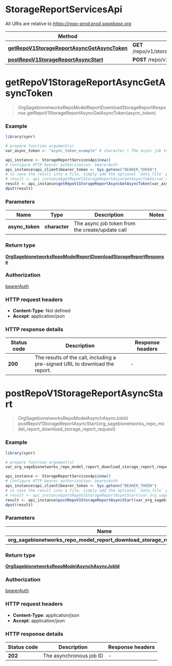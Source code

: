 # StorageReportServicesApi

All URIs are relative to *https://repo-prod.prod.sagebase.org*

Method | HTTP request | Description
------------- | ------------- | -------------
[**getRepoV1StorageReportAsyncGetAsyncToken**](StorageReportServicesApi.md#getRepoV1StorageReportAsyncGetAsyncToken) | **GET** /repo/v1/storageReport/async/get/{asyncToken} | 
[**postRepoV1StorageReportAsyncStart**](StorageReportServicesApi.md#postRepoV1StorageReportAsyncStart) | **POST** /repo/v1/storageReport/async/start | 


# **getRepoV1StorageReportAsyncGetAsyncToken**
> OrgSagebionetworksRepoModelReportDownloadStorageReportResponse getRepoV1StorageReportAsyncGetAsyncToken(async_token)



### Example
```R
library(synr)

# prepare function argument(s)
var_async_token <- "async_token_example" # character | The async job token from the create/update call

api_instance <- StorageReportServicesApi$new()
# Configure HTTP bearer authorization: bearerAuth
api_instance$api_client$bearer_token <- Sys.getenv("BEARER_TOKEN")
# to save the result into a file, simply add the optional `data_file` parameter, e.g.
# result <- api_instance$getRepoV1StorageReportAsyncGetAsyncToken(var_async_tokendata_file = "result.txt")
result <- api_instance$getRepoV1StorageReportAsyncGetAsyncToken(var_async_token)
dput(result)
```

### Parameters

Name | Type | Description  | Notes
------------- | ------------- | ------------- | -------------
 **async_token** | **character**| The async job token from the create/update call | 

### Return type

[**OrgSagebionetworksRepoModelReportDownloadStorageReportResponse**](org.sagebionetworks.repo.model.report.DownloadStorageReportResponse.md)

### Authorization

[bearerAuth](../README.md#bearerAuth)

### HTTP request headers

 - **Content-Type**: Not defined
 - **Accept**: application/json

### HTTP response details
| Status code | Description | Response headers |
|-------------|-------------|------------------|
| **200** | The results of the call, including a pre-signed URL to download the report. |  -  |

# **postRepoV1StorageReportAsyncStart**
> OrgSagebionetworksRepoModelAsynchAsyncJobId postRepoV1StorageReportAsyncStart(org_sagebionetworks_repo_model_report_download_storage_report_request)



### Example
```R
library(synr)

# prepare function argument(s)
var_org_sagebionetworks_repo_model_report_download_storage_report_request <- org.sagebionetworks.repo.model.report.DownloadStorageReportRequest$new("org.sagebionetworks.repo.model.report.DownloadStorageReportRequest", "reportType_example") # OrgSagebionetworksRepoModelReportDownloadStorageReportRequest | 

api_instance <- StorageReportServicesApi$new()
# Configure HTTP bearer authorization: bearerAuth
api_instance$api_client$bearer_token <- Sys.getenv("BEARER_TOKEN")
# to save the result into a file, simply add the optional `data_file` parameter, e.g.
# result <- api_instance$postRepoV1StorageReportAsyncStart(var_org_sagebionetworks_repo_model_report_download_storage_report_requestdata_file = "result.txt")
result <- api_instance$postRepoV1StorageReportAsyncStart(var_org_sagebionetworks_repo_model_report_download_storage_report_request)
dput(result)
```

### Parameters

Name | Type | Description  | Notes
------------- | ------------- | ------------- | -------------
 **org_sagebionetworks_repo_model_report_download_storage_report_request** | [**OrgSagebionetworksRepoModelReportDownloadStorageReportRequest**](OrgSagebionetworksRepoModelReportDownloadStorageReportRequest.md)|  | 

### Return type

[**OrgSagebionetworksRepoModelAsynchAsyncJobId**](org.sagebionetworks.repo.model.asynch.AsyncJobId.md)

### Authorization

[bearerAuth](../README.md#bearerAuth)

### HTTP request headers

 - **Content-Type**: application/json
 - **Accept**: application/json

### HTTP response details
| Status code | Description | Response headers |
|-------------|-------------|------------------|
| **202** | The asynchronous job ID |  -  |

